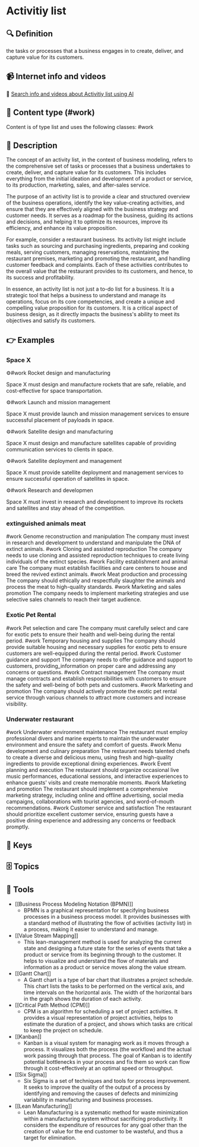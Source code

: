 
# Activitiy list


## 🔍 Definition
the tasks or processes that a business engages in to create, deliver, and capture value for its customers.


## 📹 Internet info and videos
🤖 [Search info and videos about Activitiy list using AI](https://www.perplexity.ai/search?q=videos+about+Activitiy+list:+the+tasks+or+processes+that+a+business+engages+in+to+create,+deliver,+and+capture+value+for+its+customers.
)


## 📰 Content type (#work)
Content is of type list and uses the following classes: #work


## 📖 Description
  The concept of an activity list, in the context of business modeling, refers to the comprehensive set of tasks or processes that a business undertakes to create, deliver, and capture value for its customers. This includes everything from the initial ideation and development of a product or service, to its production, marketing, sales, and after-sales service. 
  
  The purpose of an activity list is to provide a clear and structured overview of the business operations, identify the key value-creating activities, and ensure that they are effectively aligned with the business strategy and customer needs. It serves as a roadmap for the business, guiding its actions and decisions, and helping it to optimize its resources, improve its efficiency, and enhance its value proposition.
  
  For example, consider a restaurant business. Its activity list might include tasks such as sourcing and purchasing ingredients, preparing and cooking meals, serving customers, managing reservations, maintaining the restaurant premises, marketing and promoting the restaurant, and handling customer feedback and complaints. Each of these activities contributes to the overall value that the restaurant provides to its customers, and hence, to its success and profitability.
  
  In essence, an activity list is not just a to-do list for a business. It is a strategic tool that helps a business to understand and manage its operations, focus on its core competencies, and create a unique and compelling value proposition for its customers. It is a critical aspect of business design, as it directly impacts the business's ability to meet its objectives and satisfy its customers.


## 👉 Examples
  ### Space X
  ⚙️#work Rocket design and manufacturing
  
  Space X must design and manufacture rockets that are safe, reliable, and cost-effective for space transportation.
  
  ⚙️#work Launch and mission management
  
  Space X must provide launch and mission management services to ensure successful placement of payloads in space.
  
  ⚙️#work Satellite design and manufacturing
  
  Space X must design and manufacture satellites capable of providing communication services to clients in space.
  
  ⚙️#work Satellite deployment and management
  
  Space X must provide satellite deployment and management services to ensure successful operation of satellites in space.
  
  ⚙️#work Research and developmen
  
  Space X must invest in research and development to improve its rockets and satellites and stay ahead of the competition.
  ### 
  
  ### extinguished animals meat
  #work Genome reconstruction and manipulation
  	The company must invest in research and development to understand and manipulate the DNA of extinct animals.
  #work Cloning and assisted reproduction
  	The company needs to use cloning and assisted reproduction techniques to create living individuals of the extinct species.
  #work Facility establishment and animal care
  	The company must establish facilities and care centers to house and breed the revived extinct animals.
  #work Meat production and processing
  	The company should ethically and respectfully slaughter the animals and process the meat to high-quality standards.
  #work Marketing and sales promotion
  	The company needs to implement marketing strategies and use selective sales channels to reach their target audience.
  ### Exotic Pet Rental
  #work Pet selection and care
  	The company must carefully select and care for exotic pets to ensure their health and well-being during the rental period.
  #work Temporary housing and supplies
  	The company should provide suitable housing and necessary supplies for exotic pets to ensure customers are well-equipped during the rental period.
  #work Customer guidance and support
  	The company needs to offer guidance and support to customers, providing_information on proper care and addressing any concerns or questions.
  #work Contract management
  	The company must manage contracts and establish responsibilities with customers to ensure the safety and well-being of both pets and customers.
  #work Marketing and promotion
  	The company should actively promote the exotic pet rental service through various channels to attract more customers and increase visibility.
  ### Underwater restaurant
  #work Underwater environment maintenance
  	The restaurant must employ professional divers and marine experts to maintain the underwater environment and ensure the safety and comfort of guests.
  #work Menu development and culinary preparation
  	The restaurant needs talented chefs to create a diverse and delicious menu, using fresh and high-quality ingredients to provide exceptional dining experiences.
  #work Event planning and execution
  	The restaurant should organize occasional live music performances, educational sessions, and interactive experiences to enhance guests' visits and create memorable moments.
  #work Marketing and promotion
  	The restaurant should implement a comprehensive marketing strategy, including online and offline advertising, social media campaigns, collaborations with tourist agencies, and word-of-mouth recommendations.
  #work Customer service and satisfaction
  	The restaurant should prioritize excellent customer service, ensuring guests have a positive dining experience and addressing any concerns or feedback promptly.


## 🔑 Keys
  


## 🗄️ Topics
  


## 🧰 Tools
  - [[Business Process Modeling Notation (BPMN)]]
    - BPMN is a graphical representation for specifying business processes in a business process model. It provides businesses with a standard method of illustrating the flow of activities (activity list) in a process, making it easier to understand and manage.
  - [[Value Stream Mapping]]
    - This lean-management method is used for analyzing the current state and designing a future state for the series of events that take a product or service from its beginning through to the customer. It helps to visualize and understand the flow of materials and information as a product or service moves along the value stream.
  - [[Gantt Chart]]
    - A Gantt chart is a type of bar chart that illustrates a project schedule. This chart lists the tasks to be performed on the vertical axis, and time intervals on the horizontal axis. The width of the horizontal bars in the graph shows the duration of each activity.
  - [[Critical Path Method (CPM)]]
    - CPM is an algorithm for scheduling a set of project activities. It provides a visual representation of project activities, helps to estimate the duration of a project, and shows which tasks are critical to keep the project on schedule.
  - [[Kanban]]
    - Kanban is a visual system for managing work as it moves through a process. It visualizes both the process (the workflow) and the actual work passing through that process. The goal of Kanban is to identify potential bottlenecks in your process and fix them so work can flow through it cost-effectively at an optimal speed or throughput.
  - [[Six Sigma]]
    - Six Sigma is a set of techniques and tools for process improvement. It seeks to improve the quality of the output of a process by identifying and removing the causes of defects and minimizing variability in manufacturing and business processes.
  - [[Lean Manufacturing]]
    - Lean Manufacturing is a systematic method for waste minimization within a manufacturing system without sacrificing productivity. It considers the expenditure of resources for any goal other than the creation of value for the end customer to be wasteful, and thus a target for elimination.
